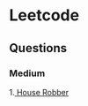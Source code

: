 # Leetcode

## Questions

### Medium
1.[ House Robber](https://leetcode.com/problems/house-robber/)
